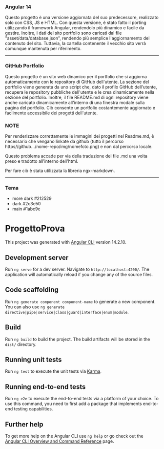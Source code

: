 
### Angular 14

Questo progetto è una versione aggiornata del suo predecessore, realizzato solo con CSS, JS e HTML. Con questa versione, è stato fatto il porting utilizzando il framework Angular, rendendolo più dinamico e facile da gestire. Inoltre, i dati del sito portfolio sono caricati dal file "asset/data/database.json", rendendo più semplice l'aggiornamento del contenuto del sito.
Tuttavia, la cartella contenente il vecchio sito verrà comunque mantenuta per riferimento.


---
### GitHub Portfolio
Questo progetto è un sito web dinamico per il portfolio che si aggiorna automaticamente con le repository di GitHub dell'utente. La sezione del portfolio viene generata da uno script che, dato il profilo GitHub dell'utente, recupera le repository pubbliche dell'utente e le crea dinamicamente nella sezione del portfolio. Inoltre, il file README.md di ogni repository viene anche caricato dinamicamente all'interno di una finestra modale sulla pagina del portfolio. Ciò consente un portfolio costantemente aggiornato e facilmente accessibile dei progetti dell'utente.

### NOTE
Per renderizzare correttamente le immagini dei progetti nel Readme.md, è necessario che vengano linkate da github (tutto il percorso https//github.../nome-repo/img/nomefoto.png) e non dal percorso locale.

Questo problema accade per via della traduzione del file .md una volta preso e tradotto all'interno dell'html.

Per fare ciò è stata utilizzata la libreria ngx-markdown.

---



### Tema
- more dark #212529
- dark #2c3e50
- main #1abc9c




# ProgettoProva

This project was generated with [Angular CLI](https://github.com/angular/angular-cli) version 14.2.10.

## Development server

Run `ng serve` for a dev server. Navigate to `http://localhost:4200/`. The application will automatically reload if you change any of the source files.

## Code scaffolding

Run `ng generate component component-name` to generate a new component. You can also use `ng generate directive|pipe|service|class|guard|interface|enum|module`.

## Build

Run `ng build` to build the project. The build artifacts will be stored in the `dist/` directory.

## Running unit tests

Run `ng test` to execute the unit tests via [Karma](https://karma-runner.github.io).

## Running end-to-end tests

Run `ng e2e` to execute the end-to-end tests via a platform of your choice. To use this command, you need to first add a package that implements end-to-end testing capabilities.

## Further help

To get more help on the Angular CLI use `ng help` or go check out the [Angular CLI Overview and Command Reference](https://angular.io/cli) page.
